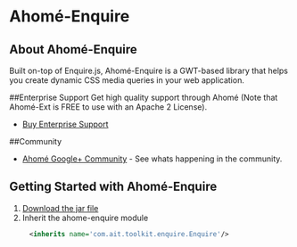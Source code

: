 # Ahomé-Enquire

## About Ahomé-Enquire

Built on-top of Enquire.js, Ahomé-Enquire is a GWT-based library that helps you create dynamic CSS media queries in your web application.

##Enterprise Support
Get high quality support through Ahomé (Note that Ahomé-Ext is FREE to use with an Apache 2 License).

* <a href="http://opensource.ahome-it.com/pricing/">Buy Enterprise Support</a>


##Community
* [Ahomé Google+ Community](https://plus.google.com/u/0/communities/106380618381566688303) - See whats happening in the community.


## Getting Started with Ahomé-Enquire
1)  <a href="https://github.com/ahome-it/ahome-offline/releases/download/1.0.0/ahome-enquire-1.0.0.jar">Download the jar file</a>
2)  Inherit the ahome-enquire module
```xml
     <inherits name='com.ait.toolkit.enquire.Enquire'/>
```

